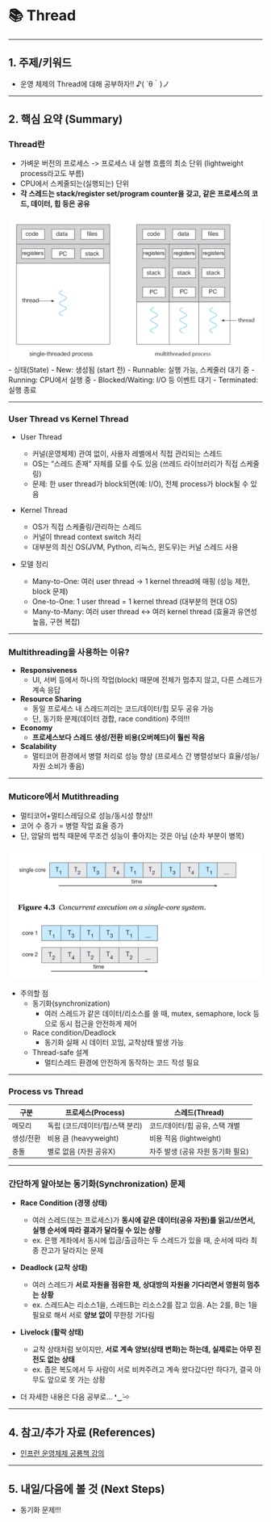 # 📚 Thread

---

## 1. 주제/키워드
- 운영 체제의 Thread에 대해 공부하자!! ♪( ´θ｀)ノ

---

## 2. 핵심 요약 (Summary)
### Thread란
- 가벼운 버전의 프로세스 -> 프로세스 내 실행 흐름의 최소 단위 (lightweight process라고도 부름)
- CPU에서 스케줄되는(실행되는) 단위
- **각 스레드는 stack/register set/program counter을 갖고, 같은 프로세스의 코드, 데이터, 힙 등은 공유**
<img src="image/thread/1.png" alt="설명" width="500"/>
- 싱태(State)
  - New: 생성됨 (start 전)
  - Runnable: 실행 가능, 스케줄러 대기 중
  - Running: CPU에서 실행 중
  - Blocked/Waiting: I/O 등 이벤트 대기
  - Terminated: 실행 종료

---

### User Thread vs Kernel Thread
- User Thread
  - 커널(운영체제) 관여 없이, 사용자 레벨에서 직접 관리되는 스레드
  - OS는 “스레드 존재” 자체를 모를 수도 있음 (쓰레드 라이브러리가 직접 스케줄링)
  - 문제: 한 user thread가 block되면(예: I/O), 전체 process가 block될 수 있음

- Kernel Thread
  - OS가 직접 스케줄링/관리하는 스레드
  - 커널이 thread context switch 처리
  - 대부분의 최신 OS(JVM, Python, 리눅스, 윈도우)는 커널 스레드 사용

- 모델 정리
  - Many-to-One: 여러 user thread -> 1 kernel thread에 매핑 (성능 제한, block 문제)
  - One-to-One: 1 user thread = 1 kernel thread (대부분의 현대 OS)
  - Many-to-Many: 여러 user thread <-> 여러 kernel thread (효율과 유연성 높음, 구현 복잡)

---

### Multithreading을 사용하는 이유?
- **Responsiveness**
  - UI, 서버 등에서 하나의 작업(block) 때문에 전체가 멈추지 않고, 다른 스레드가 계속 응답
- **Resource Sharing**
  - 동일 프로세스 내 스레드끼리는 코드/데이터/힙 모두 공유 가능
  - 단, 동기화 문제(데이터 경합, race condition) 주의!!!
- **Economy**
  - **프로세스보다 스레드 생성/전환 비용(오버헤드)이 훨씬 작음**
- **Scalability**
  - 멀티코어 환경에서 병렬 처리로 성능 향상 (프로세스 간 병렬성보다 효율/성능/자원 소비가 좋음)

---

### Muticore에서 Mutithreading
- 멀티코어+멀티스레딩으로 성능/동시성 향상!!
- 코어 수 증가 = 병렬 작업 효율 증가
- 단, 암달의 법칙 때문에 무조건 성능이 좋아지는 것은 아님 (순차 부분이 병목)
<img src="image/thread/2.png" alt="설명" width="500"/>

- 주의할 점
  - 동기화(synchronization)
    - 여러 스레드가 같은 데이터/리소스를 쓸 때, mutex, semaphore, lock 등으로 동시 접근을 안전하게 제어
  - Race condition/Deadlock
    - 동기화 실패 시 데이터 꼬임, 교착상태 발생 가능
  - Thread-safe 설계
    - 멀티스레드 환경에 안전하게 동작하는 코드 작성 필요

---

### Process vs Thread
| 구분    | 프로세스(Process)       | 스레드(Thread)          |
| ----- | ------------------- | -------------------- |
| 메모리   | 독립 (코드/데이터/힙/스택 분리) | 코드/데이터/힙 공유, 스택 개별   |
| 생성/전환 | 비용 큼 (heavyweight)  | 비용 적음 (lightweight)  |
| 충돌    | 별로 없음 (자원 공유X)      | 자주 발생 (공유 자원 동기화 필요) |

---

### 간단하게 알아보는 동기화(Synchronization) 문제

- **Race Condition (경쟁 상태)**
  - 여러 스레드(또는 프로세스)가 **동시에 같은 데이터(공유 자원)를 읽고/쓰면서, 실행 순서에 따라 결과가 달라질 수 있는 상황**
  - ex. 은행 계좌에서 동시에 입금/출금하는 두 스레드가 있을 때, 순서에 따라 최종 잔고가 달라지는 문제

- **Deadlock (교착 상태)**
  - 여러 스레드가 **서로 자원을 점유한 채, 상대방의 자원을 기다리면서 영원히 멈추는 상황**
  - ex. 스레드A는 리소스1을, 스레드B는 리소스2를 잡고 있음. A는 2를, B는 1을 필요로 해서 서로 **양보 없이** 무한정 기다림

- **Livelock (활락 상태)**
  - 교착 상태처럼 보이지만, **서로 계속 양보(상태 변화)는 하는데, 실제로는 아무 진전도 없는 상태**
  - ex. 좁은 복도에서 두 사람이 서로 비켜주려고 계속 왔다갔다만 하다가, 결국 아무도 앞으로 못 가는 상황

- 더 자세한 내용은 다음 공부로... ❛‿˂̵✧

---

## 4. 참고/추가 자료 (References)
- [인프런 운영체제 공룡책 강의](https://www.inflearn.com/course/%EC%9A%B4%EC%98%81%EC%B2%B4%EC%A0%9C-%EA%B3%B5%EB%A3%A1%EC%B1%85-%EC%A0%84%EA%B3%B5%EA%B0%95%EC%9D%98)

---

## 5. 내일/다음에 볼 것 (Next Steps)
- 동기화 문제!!!

